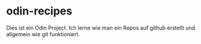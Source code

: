 # odin-recipes

Dies ist ein Odin Project. Ich lerne wie man ein Repos auf github erstellt und allgemein wie git funktioniert.